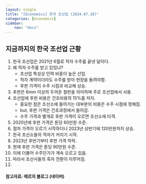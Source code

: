 ```yaml
---
layout: single
title: "[Economics] 한국 조선업 (2024.07.18)"
categories: [economics]
sidebar:
    nav: "docs"
---
```


## 지금까지의 한국 조선업 근황
1. 한국 조선업은 2021년 6월로 적자 수주를 끝낸 달이다.
1. 왜 적자 수주를 받고 있었냐? 
    - 조선업 특성상 인력 비중이 높은 산업.
    - 적자 계약이더라도 수주를 받아 현장을 돌려야함.
    - 후판 가격이 수주 시점과 비교해 상승.
1. 후판은 6mm 이상의 두꺼운 철판을 의미하며 주로 조선업에서 사용.
1. 조선업에 후판 비용은 건조비용의 15%를 차지.
    - 중요한 점은 조선소에 들어가는 대부분의 비용은 수주 시점에 정해짐.
    - but, 후판 가격은 건조과정에서 들어감.
    - 수주 가격과 별개로 후판 가격이 오르면 조선소에 타격.
1. 2020년에 후판 가격은 톤당 60만원 수준.
1. 점차 가격이 오르기 시작하더니 2023년 상반기에 120만원까지 상승.
1. 한국 조선소들의 적자가 커지기 시작.
1. 2023년 후반기부터 후판 가격 하락.
1. 현재 후판 가격은 톤당 90만원 수준.
1. 이에 더불어 수주단가가 계속 오르고 있음.
1. 따라서 조선사들의 흑자 전환이 이루어짐.
1. 


#### 참고자료: 메르의 블로그 (네이버) 